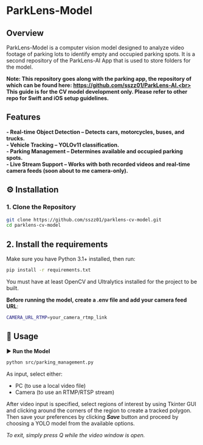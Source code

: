 # ParkLens-Model

## Overview
ParkLens-Model is a computer vision model designed to analyze video footage of parking lots to identify empty and occupied parking spots. It is a second repository of the ParkLens-AI App that is used to store folders for the model.
<br>

**Note: This repository goes along with the parking app, the repository of which can be found here: https://github.com/sszz01/ParkLens-AI.<br><br>
This guide is for the CV model development only. Please refer to other repo for Swift and iOS setup guidelines.**



## Features
**- Real-time Object Detection – Detects cars, motorcycles, buses, and trucks.**<br>
**- Vehicle Tracking – YOLOv11 classification.**<br>
**- Parking Management – Determines available and occupied parking spots.**<br>
**- Live Stream Support – Works with both recorded videos and real-time camera feeds (soon about to me camera-only).**<br>


## ⚙️ Installation  

### 1. Clone the Repository  
```bash
git clone https://github.com/sszz01/parklens-cv-model.git
cd parklens-cv-model
```

## 2. Install the requirements
Make sure you have Python 3.1+ installed, then run:
```bash
pip install -r requirements.txt
```
You must have at least OpenCV and Ultralytics installed for the project to be built.<br>


**Before running the model, create a .env file and add your camera feed URL**:
```bash
CAMERA_URL_RTMP=your_camera_rtmp_link
```
## 🚀 Usage
▶️ **Run the Model**
```bash
python src/parking_management.py
```

As input, select either:
- PC (to use a local video file)
- Camera (to use an RTMP/RTSP stream)

After video input is specified, select regions of interest by using Tkinter GUI and clicking around the corners of the region to create a tracked polygon.
Then save your preferences by clicking <strong><i>Save</i></strong> button and proceed by choosing a YOLO model from the available options.

*To exit, simply press Q while the video window is open.*

